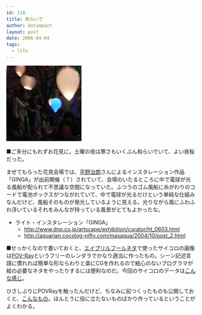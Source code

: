 ```yaml
---
id: 118
title: 和らいで
author: dotimpact
layout: post
date: 2006-04-04
tags:
  - life
---
```

<img class="img_R" src='/hexo/images/wp-content/uploads/2008/02/20060403000825.jpg' alt='20060403000825.jpg' />

■ご多分にもれずお花見に。土曜の夜は寒さもいくぶん和らいでいて、よい夜桜だった。

まぜてもらった花見会場では、[平野治朗][1]さんによるインスタレーション作品「GINGA」が出前開催（？）されていて、会場のいたるところに中で電球が光る風船が配られて不思議な空間になっていた。ふつうのゴム風船に糸がわりのコードで電池ボックスがつながれていて、中で電球が光るだけという単純な仕組みなんだけど、風船そのものが発光しているように見える。光りながら風にふわふわ浮いているそれをみんなが持っている風景がとてもよかったな。

  * ライト・インスタレーション「GINGA」 
      * http://www.dnp.co.jp/artscape/exhibition/curator/ht_0603.html
      * http://aquarian.cocolog-nifty.com/masaqua/2004/10/post_2.html

■せっかくなので書いておくと、[エイプリルフールネタ][2]で使ったサイコロの画像は[POV-Ray][3]というフリーのレンダラでかなり適当に作ったもの。シーン記述言語に慣れれば簡単な形ならわりと楽にCGを作れるので絵心のないプログラマが絵の必要なネタをやったりするには便利なのだ。今回のサイコロのデータは[こんな感じ][4]。

ひさしぶりにPOVRayを触ったんだけど、ちなみに前つくったものも公開しておくと、[こんなもの][5]。ほんとうに役に立たないものばかり作っているということがよくわかる。

 [1]: http://www.iamas.ac.jp/~jiro/
 [2]: http://realtimemachine.sakura.ne.jp/collisions/works/web/dice.html
 [3]: http://www.povray.org/
 [4]: http://processing.dotimpac.to/index.php?sample%2FPOVray%2Fdice.pov
 [5]: http://dotimpac.to/work/pinserver/pinspot.html
